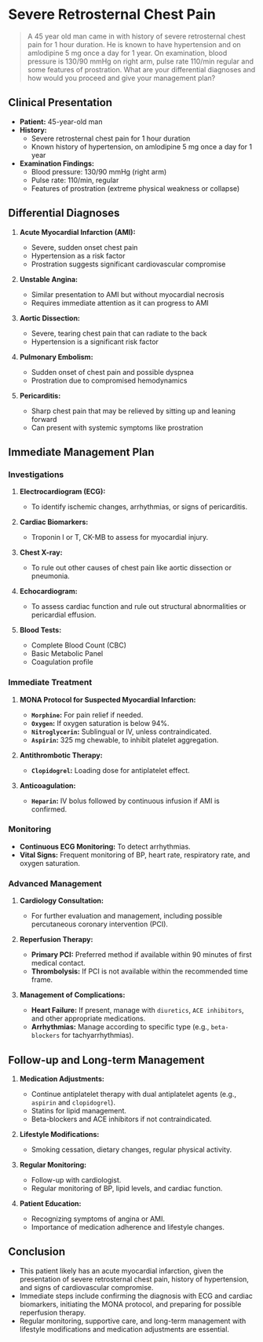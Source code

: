 # Severe Retrosternal Chest Pain

> A 45 year old man came in with history of severe retrosternal chest pain for 1 hour duration. He is known to have hypertension and on amlodipine 5 mg once a day for 1 year. On examination, blood pressure is 130/90 mmHg on right arm, pulse rate 110/min regular and some features of prostration. What are your differential diagnoses and how would you proceed and give your management plan?

## Clinical Presentation

- **Patient:** 45-year-old man
- **History:**
  - Severe retrosternal chest pain for 1 hour duration
  - Known history of hypertension, on amlodipine 5 mg once a day for 1 year
- **Examination Findings:**
  - Blood pressure: 130/90 mmHg (right arm)
  - Pulse rate: 110/min, regular
  - Features of prostration (extreme physical weakness or collapse)

## Differential Diagnoses

1. **Acute Myocardial Infarction (AMI):**

   - Severe, sudden onset chest pain
   - Hypertension as a risk factor
   - Prostration suggests significant cardiovascular compromise

2. **Unstable Angina:**

   - Similar presentation to AMI but without myocardial necrosis
   - Requires immediate attention as it can progress to AMI

3. **Aortic Dissection:**

   - Severe, tearing chest pain that can radiate to the back
   - Hypertension is a significant risk factor

4. **Pulmonary Embolism:**

   - Sudden onset of chest pain and possible dyspnea
   - Prostration due to compromised hemodynamics

5. **Pericarditis:**
   - Sharp chest pain that may be relieved by sitting up and leaning forward
   - Can present with systemic symptoms like prostration

## Immediate Management Plan

### Investigations

1. **Electrocardiogram (ECG):**

   - To identify ischemic changes, arrhythmias, or signs of pericarditis.

2. **Cardiac Biomarkers:**

   - Troponin I or T, CK-MB to assess for myocardial injury.

3. **Chest X-ray:**

   - To rule out other causes of chest pain like aortic dissection or pneumonia.

4. **Echocardiogram:**

   - To assess cardiac function and rule out structural abnormalities or pericardial effusion.

5. **Blood Tests:**
   - Complete Blood Count (CBC)
   - Basic Metabolic Panel
   - Coagulation profile

### Immediate Treatment

1. **MONA Protocol for Suspected Myocardial Infarction:**

   - **`Morphine`:** For pain relief if needed.
   - **`Oxygen`:** If oxygen saturation is below 94%.
   - **`Nitroglycerin`:** Sublingual or IV, unless contraindicated.
   - **`Aspirin`:** 325 mg chewable, to inhibit platelet aggregation.

2. **Antithrombotic Therapy:**

   - **`Clopidogrel`:** Loading dose for antiplatelet effect.

3. **Anticoagulation:**
   - **`Heparin`:** IV bolus followed by continuous infusion if AMI is confirmed.

### Monitoring

- **Continuous ECG Monitoring:** To detect arrhythmias.
- **Vital Signs:** Frequent monitoring of BP, heart rate, respiratory rate, and oxygen saturation.

### Advanced Management

1. **Cardiology Consultation:**

   - For further evaluation and management, including possible percutaneous coronary intervention (PCI).

2. **Reperfusion Therapy:**

   - **Primary PCI:** Preferred method if available within 90 minutes of first medical contact.
   - **Thrombolysis:** If PCI is not available within the recommended time frame.

3. **Management of Complications:**
   - **Heart Failure:** If present, manage with `diuretics`, `ACE inhibitors`, and other appropriate medications.
   - **Arrhythmias:** Manage according to specific type (e.g., `beta-blockers` for tachyarrhythmias).

## Follow-up and Long-term Management

1. **Medication Adjustments:**

   - Continue antiplatelet therapy with dual antiplatelet agents (e.g., `aspirin` and `clopidogrel`).
   - Statins for lipid management.
   - Beta-blockers and ACE inhibitors if not contraindicated.

2. **Lifestyle Modifications:**

   - Smoking cessation, dietary changes, regular physical activity.

3. **Regular Monitoring:**

   - Follow-up with cardiologist.
   - Regular monitoring of BP, lipid levels, and cardiac function.

4. **Patient Education:**
   - Recognizing symptoms of angina or AMI.
   - Importance of medication adherence and lifestyle changes.

## Conclusion

- This patient likely has an acute myocardial infarction, given the presentation of severe retrosternal chest pain, history of hypertension, and signs of cardiovascular compromise.
- Immediate steps include confirming the diagnosis with ECG and cardiac biomarkers, initiating the MONA protocol, and preparing for possible reperfusion therapy.
- Regular monitoring, supportive care, and long-term management with lifestyle modifications and medication adjustments are essential.
